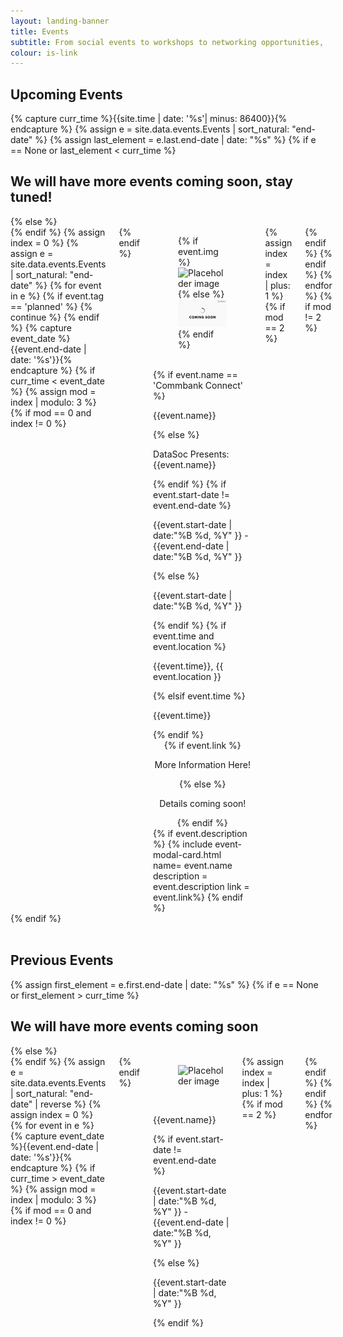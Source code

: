 ```yaml
---
layout: landing-banner
title: Events
subtitle: From social events to workshops to networking opportunities, stay updated to make sure you don't miss out!
colour: is-link
---
```

<style>
    .card{
        min-height:100%;
        display:flex;
        flex-direction:column;
    }
    .card-image{
        display:flex;
        flex-grow:2;
    }
</style>
<link  rel="stylesheet" href="https://unpkg.com/bulma-modal-fx/dist/css/modal-fx.min.css" />
<div class="hero-body background-shade">
    <h2 class="title is-1 centered">Upcoming Events</h2>
    {% capture curr_time %}{{site.time | date: '%s'| minus: 86400}}{% endcapture %}
    {% assign e = site.data.events.Events | sort_natural: "end-date" %}
    {% assign last_element = e.last.end-date | date: "%s" %}
    {% if e == None or last_element < curr_time %}
        <h2> We will have more events coming soon, stay tuned! </h2>
    {% else %}
        <div class='columns'>
    {% endif %}
    {% assign index = 0 %}
    {% assign e = site.data.events.Events | sort_natural: "end-date" %}
    {% for event in e %}
        {% if event.tag == 'planned' %}
            {% continue %}
        {% endif %}
        {% capture event_date %}{{event.end-date | date: '%s'}}{% endcapture %}
        {% if curr_time < event_date %}
            {% assign mod = index | modulo: 3 %}
            {% if mod == 0 and index != 0 %}
                <div class='columns'>
            {% endif %}
            <div class='column is-4'>
                <div class="card">
                    <div class="card-image">
                        <figure class="image is-3by3">
                        {% if event.img %}
                        <img src="{{event.img}}" alt="Placeholder image">
                        {% else %}
                        <img src="/assets/images/events/upcoming_events.png" alt="Placeholder image">
                        {% endif %}
                        </figure>
                    </div>
                    <br>
                    <div class='card-content'>
                        {% if event.name == 'Commbank Connect' %}
                            <p class='title is-4 has-text-centered is-uppercase'>{{event.name}}</p>
                        {% else %}
                            <p class='title is-4 has-text-centered is-uppercase'>DataSoc Presents: {{event.name}}</p>
                        {% endif %}
                        {% if event.start-date != event.end-date %}
                            <p class='subtitle is-6 has-text-centered'>{{event.start-date | date:"%B %d, %Y" }} - {{event.end-date | date:"%B %d, %Y" }}</p>
                        {% else %}
                            <p class='subtitle is-6 has-text-centered'>{{event.start-date | date:"%B %d, %Y" }}</p>
                        {% endif %}
                        {% if event.time and event.location %}
                            <p class='subtitle is-6 has-text-centered'>{{event.time}}, {{ event.location }}</p>
                        {% elsif event.time %}
                            <p class='subtitle is-6 has-text-centered'>{{event.time}}</p>
                        {% endif %}
                        <div  style="text-align: center;">
                            {% if event.link %}
                                <span class="button modal-button" data-target="event-- {{ event.name | replace: ' ', '-' | downcase }}">
                                    <p class='subtitle is-6 has-text-centered'>More Information Here!</p>
                                </span>
                            {% else %}
                                <p class='subtitle is-6 has-text-centered'>Details coming soon!</p>
                            {% endif %}
                        </div>
                        {% if event.description %}
                            {% include event-modal-card.html name= event.name description = event.description link = event.link%}
                        {% endif %}
                        <br>
                    </div>
                </div>
            </div>
            {% assign index = index | plus: 1 %}
            {% if mod == 2 %}
                </div>
            {% endif %}
        {% endif %}
    {% endfor %}
    {% if mod != 2 %}
        </div>
    {% endif %}
    <!-- <br>
    <br>
    <h2 class="title is-1 centered">Planned Events</h2>
    {% capture curr_time %}{{site.time | date: '%s'| minus: 86400}}{% endcapture %}
    {% assign e = site.data.events.Events | sort_natural: "end-date" %}
    {% assign last_element = e.last.end-date | date: "%s" %}
    {% if e == None or last_element < curr_time %}
        <h2> We are in the process of planning events, check back soon! </h2>
    {% else %}
        <div class='columns'>
    {% endif %}
    {% assign index = 0 %}
    {% assign e = site.data.events.Events | sort_natural: "end-date" %}
    {% for event in e %}
        {% if event.tag != 'planned' %}
            {% continue %}
        {% endif %}
        {% capture event_date %}{{event.end-date | date: '%s'}}{% endcapture %}
        {% if curr_time < event_date %}
            {% assign mod = index | modulo: 6 %}
            {% if mod == 0 and index != 0 %}
                <div class='columns'>
            {% endif %}
            <div class='column is-2'>
                <div class="card">
                    <div class="card-image">
                        <figure class="image is-3by3">
                        <img src="/assets/images/events/planned_events.png" alt="Placeholder image">
                        </figure>
                    </div>
                    <br>
                    <div class='media-content'>
                        <p class='title is-4 has-text-centered is-uppercase'>{{event.name}}</p>
                        //{% if event.description %}
                            //<p class='is-size-8 has-text-centered has-text-weight-light'>{{event.description}}</p>
                            //<br>
                        //{% endif %}
                        {% if event.start-date != event.end-date %}
                            <p class='subtitle is-6 has-text-centered'>{{event.start-date | date:"%B %d, %Y" }} - {{event.end-date | date:"%B %d, %Y" }}</p>
                        {% else %}
                            <p class='subtitle is-6 has-text-centered'>{{event.start-date | date:"%B %d, %Y" }}</p>
                        {% endif %}
                        <br>
                    </div>
                </div>
            </div>
            {% assign index = index | plus: 1 %}
            {% if mod == 5 %}
                </div>
            {% endif %}
        {% endif %}
    {% endfor %}
    {% if mod != 5 %}
        </div>
    {% endif %} -->
    <br>
    <br>
    <h2 class="title is-1 centered">Previous Events</h2>
    {% assign first_element = e.first.end-date | date: "%s" %}
    {% if e == None or first_element > curr_time %}
        <h2> We will have more events coming soon </h2>
    {% else %}
        <div class='columns'>
    {% endif %}
    {% assign e = site.data.events.Events | sort_natural: "end-date" | reverse %}
    {% assign index = 0 %}
    {% for event in e %}
        {% capture event_date %}{{event.end-date | date: '%s'}}{% endcapture %}
        {% if curr_time > event_date %}
            {% assign mod = index | modulo: 3 %}
            {% if mod == 0 and index != 0 %}
                <div class='columns'>
            {% endif %}
            <div class='column is-4'>
                <div class="card">
                    <div class="card-image">
                        <figure class="image is-3by3">
                        <img src="{{event.img}}" alt="Placeholder image">
                        </figure>
                    </div>
                    <br>
                    <div class='media-content'>
                        <p class='title is-5 has-text-centered is-uppercase'> {{event.name}}</p>
                        {% if event.start-date != event.end-date %}
                            <p class='subtitle is-6 has-text-centered'>{{event.start-date | date:"%B %d, %Y" }} - {{event.end-date | date:"%B %d, %Y" }}</p>
                        {% else %}
                            <p class='subtitle is-6 has-text-centered'>{{event.start-date | date:"%B %d, %Y" }}</p>
                        {% endif %}
                        <br>
                    </div>
                </div>
            </div>
            {% assign index = index | plus: 1 %}
            {% if mod == 2 %}
                </div>
            {% endif %}
        {% endif %}
    {% endfor %}
</div>
<script src="/assets/js/modals.js"></script>
